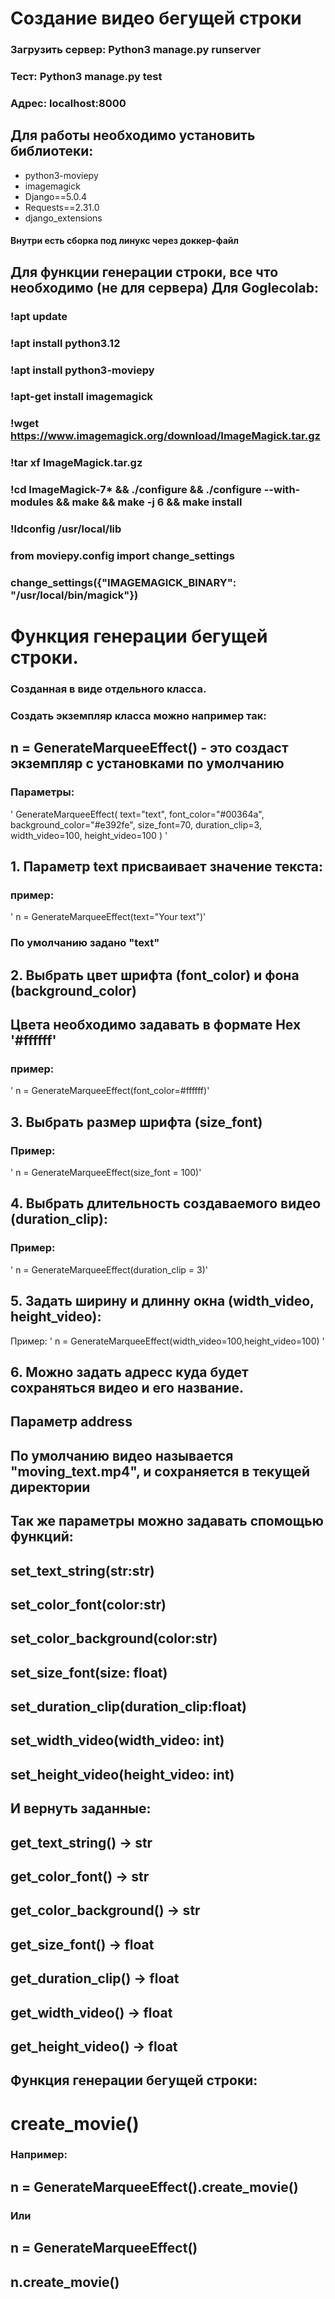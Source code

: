 # Создание видео бегущей строки

### Загрузить сервер: Python3 manage.py runserver

### Тест: Python3 manage.py test
### Адрес: localhost:8000
## Для работы необходимо установить библиотеки:
 - python3-moviepy
 - imagemagick
 - Django==5.0.4
 - Requests==2.31.0
 - django_extensions
#### Внутри есть сборка под линукс через доккер-файл
 ## Для функции генерации строки, все что необходимо (не для сервера) Для Goglecolab:
### !apt update
### !apt install python3.12
### !apt install python3-moviepy
### !apt-get install imagemagick
### !wget https://www.imagemagick.org/download/ImageMagick.tar.gz
### !tar xf ImageMagick.tar.gz 
### !cd ImageMagick-7* && ./configure && ./configure --with-modules && make && make -j 6 && make install
### !ldconfig /usr/local/lib

### from moviepy.config import change_settings
### change_settings({"IMAGEMAGICK_BINARY": "/usr/local/bin/magick"})


# Функция генерации бегущей строки.
### Созданная в виде отдельного класса.
### Создать экземпляр класса можно например так:
   ## n = GenerateMarqueeEffect() - это создаст экземпляр с установками по умолчанию
### Параметры:
' GenerateMarqueeEffect(
        text="text",
        font_color="#00364a",
        background_color="#e392fe", 
        size_font=70,
        duration_clip=3,
        width_video=100,
       height_video=100
        ) '
## 1. Параметр text присваивает значение текста:
### пример:
'   n = GenerateMarqueeEffect(text="Your text")'
###    По умолчанию задано "text"
## 2. Выбрать цвет шрифта (font_color) и фона (background_color)
## Цвета необходимо задавать в формате Hex '#ffffff'
### пример:
'  n = GenerateMarqueeEffect(font_color=#ffffff)'
## 3. Выбрать размер шрифта (size_font)
### Пример:
' n = GenerateMarqueeEffect(size_font = 100)'
## 4. Выбрать длительность создаваемого видео (duration_clip):
### Пример:
' n = GenerateMarqueeEffect(duration_clip = 3)'
## 5. Задать ширину и длинну окна (width_video, height_video):
Пример:
' n = GenerateMarqueeEffect(width_video=100,height_video=100) '
## 6. Можно задать адресс куда будет сохраняться видео и его название. 
## Параметр address
## По умолчанию видео называется "moving_text.mp4", и сохраняется в текущей директории
## Так же параметры можно задавать спомощью функций:
##    set_text_string(str:str)
##    set_color_font(color:str)
##    set_color_background(color:str)
##    set_size_font(size: float)
##    set_duration_clip(duration_clip:float)
##    set_width_video(width_video: int)
##    set_height_video(height_video: int)
## И вернуть заданные:
##    get_text_string() -> str
##    get_color_font() -> str
##    get_color_background() -> str
##    get_size_font() -> float
##    get_duration_clip() -> float
##    get_width_video() -> float
##    get_height_video() -> float
## Функция генерации бегущей строки:    
#    create_movie()
### Например:
##    n = GenerateMarqueeEffect().create_movie()
### Или
##    n = GenerateMarqueeEffect()
##    n.create_movie()

